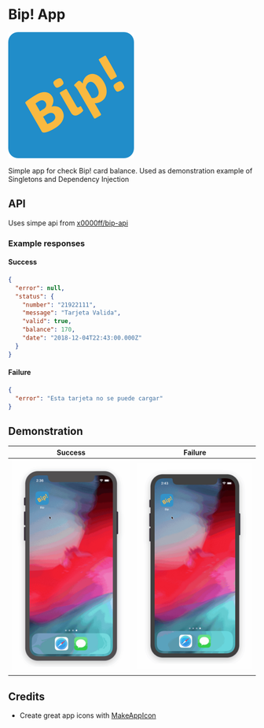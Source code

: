 # Bip! App 

![bip logo](./img/logo.png)

Simple app for check Bip! card balance.
Used as demonstration example of Singletons and Dependency Injection

## API

Uses simpe api from [x0000ff/bip-api](https://github.com/x0000ff/bip-api)

### Example responses

#### Success

```json
{
  "error": null,
  "status": {
    "number": "21922111",
    "message": "Tarjeta Valida",
    "valid": true,
    "balance": 170,
    "date": "2018-12-04T22:43:00.000Z"
  }
}
```

#### Failure

```json
{
  "error": "Esta tarjeta no se puede cargar"
}
```

## Demonstration

| Success | Failure |
|---|---|
| ![Success](./img/success.gif) | ![Failure](./img/failure.gif) |
## Credits

- Create great app icons with [MakeAppIcon](https://makeappicon.com)